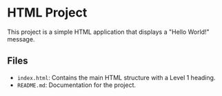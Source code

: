 # HTML Project

This project is a simple HTML application that displays a "Hello World!" message.

## Files

- `index.html`: Contains the main HTML structure with a Level 1 heading.
- `README.md`: Documentation for the project.